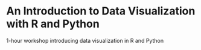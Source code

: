 # An Introduction to Data Visualization with R and Python
1-hour workshop introducing data visualization in R and Python
